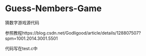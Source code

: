 # Guess-Nembers-Game

猜数字游戏源代码

参照教程https://blog.csdn.net/Godligood/article/details/128807507?spm=1001.2014.3001.5501

代码写在test.c中
